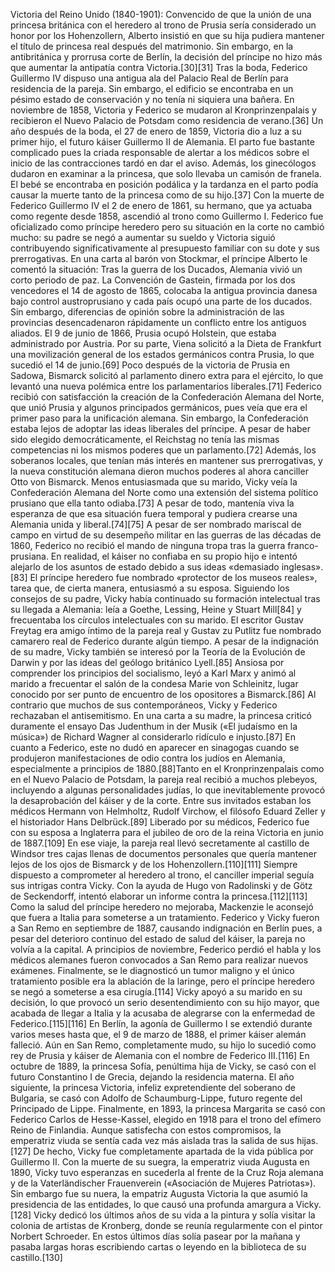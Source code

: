 Victoria del Reino Unido (1840-1901): Convencido de que la unión de una princesa británica con el heredero al trono de Prusia sería considerado un honor por los Hohenzollern, Alberto insistió en que su hija pudiera mantener el título de princesa real después del matrimonio. Sin embargo, en la antibritánica y prorrusa corte de Berlín, la decisión del príncipe no hizo más que aumentar la antipatía contra Victoria.[30]​[31]​ Tras la boda, Federico Guillermo IV dispuso una antigua ala del Palacio Real de Berlín para residencia de la pareja. Sin embargo, el edificio se encontraba en un pésimo estado de conservación y no tenía ni siquiera una bañera. En noviembre de 1858, Victoria y Federico se mudaron al Kronprinzenpalais y recibieron el Nuevo Palacio de Potsdam como residencia de verano.[36]​ Un año después de la boda, el 27 de enero de 1859, Victoria dio a luz a su primer hijo, el futuro káiser Guillermo II de Alemania. El parto fue bastante complicado pues la criada responsable de alertar a los médicos sobre el inicio de las contracciones tardó en dar el aviso. Además, los ginecólogos dudaron en examinar a la princesa, que solo llevaba un camisón de franela. El bebé se encontraba en posición podálica y la tardanza en el parto podía causar la muerte tanto de la princesa como de su hijo.[37]​ Con la muerte de Federico Guillermo IV el 2 de enero de 1861, su hermano, que ya actuaba como regente desde 1858, ascendió al trono como Guillermo I. Federico fue oficializado como príncipe heredero pero su situación en la corte no cambió mucho: su padre se negó a aumentar su sueldo y Victoria siguió contribuyendo significativamente al presupuesto familiar con su dote y sus prerrogativas. En una carta al barón von Stockmar, el príncipe Alberto le comentó la situación: Tras la guerra de los Ducados, Alemania vivió un corto periodo de paz. La Convención de Gastein, firmada por los dos vencedores el 14 de agosto de 1865, colocaba la antigua provincia danesa bajo control austroprusiano y cada país ocupó una parte de los ducados. Sin embargo, diferencias de opinión sobre la administración de las provincias desencadenaron rápidamente un conflicto entre los antiguos aliados. El 9 de junio de 1866, Prusia ocupó Holstein, que estaba administrado por Austria. Por su parte, Viena solicitó a la Dieta de Frankfurt una movilización general de los estados germánicos contra Prusia, lo que sucedió el 14 de junio.[69]​ Poco después de la victoria de Prusia en Sadowa, Bismarck solicitó al parlamento dinero extra para el ejército, lo que levantó una nueva polémica entre los parlamentarios liberales.[71]​ Federico recibió con satisfacción la creación de la Confederación Alemana del Norte, que unió Prusia y algunos principados germánicos, pues veía que era el primer paso para la unificación alemana. Sin embargo, la Confederación estaba lejos de adoptar las ideas liberales del príncipe. A pesar de haber sido elegido democráticamente, el Reichstag no tenía las mismas competencias ni los mismos poderes que un parlamento.[72]​ Además, los soberanos locales, que tenían más interés en mantener sus prerrogativas, y la nueva constitución alemana dieron muchos poderes al ahora canciller Otto von Bismarck. Menos entusiasmada que su marido, Vicky veía la Confederación Alemana del Norte como una extensión del sistema político prusiano que ella tanto odiaba.[73]​ A pesar de todo, mantenía viva la esperanza de que esa situación fuera temporal y pudiera crearse una Alemania unida y liberal.[74]​[75]​ A pesar de ser nombrado mariscal de campo en virtud de su desempeño militar en las guerras de las décadas de 1860, Federico no recibió el mando de ninguna tropa tras la guerra franco-prusiana. En realidad, el káiser no confiaba en su propio hijo e intentó alejarlo de los asuntos de estado debido a sus ideas «demasiado inglesas».[83]​ El príncipe heredero fue nombrado «protector de los museos reales», tarea que, de cierta manera, entusiasmó a su esposa. Siguiendo los consejos de su padre, Vicky había continuado su formación intelectual tras su llegada a Alemania: leía a Goethe, Lessing, Heine y Stuart Mill[84]​ y frecuentaba los círculos intelectuales con su marido. El escritor Gustav Freytag era amigo íntimo de la pareja real y Gustav zu Putlitz fue nombrado camarero real de Federico durante algún tiempo. A pesar de la indignación de su madre, Vicky también se interesó por la Teoría de la Evolución de Darwin y por las ideas del geólogo británico Lyell.[85]​ Ansiosa por comprender los principios del socialismo, leyó a Karl Marx y animó al marido a frecuentar el salón de la condesa Marie von Schleinitz, lugar conocido por ser punto de encuentro de los opositores a Bismarck.[86]​ Al contrario que muchos de sus contemporáneos, Vicky y Federico rechazaban el antisemitismo. En una carta a su madre, la princesa criticó duramente el ensayo Das Judenthum in der Musik («El judaísmo en la música») de Richard Wagner al considerarlo ridículo e injusto.[87]​ En cuanto a Federico, este no dudó en aparecer en sinagogas cuando se produjeron manifestaciones de odio contra los judíos en Alemania, especialmente a principios de 1880.[88]​ Tanto en el Kronprinzenpalais como en el Nuevo Palacio de Potsdam, la pareja real recibió a muchos plebeyos, incluyendo a algunas personalidades judías, lo que inevitablemente provocó la desaprobación del káiser y de la corte. Entre sus invitados estaban los médicos Hermann von Helmholtz, Rudolf Virchow, el filósofo Eduard Zeller y el historiador Hans Delbrück.[89]​ Liberado por su médicos, Federico fue con su esposa a Inglaterra para el jubileo de oro de la reina Victoria en junio de 1887.[109]​ En ese viaje, la pareja real llevó secretamente al castillo de Windsor tres cajas llenas de documentos personales que quería mantener lejos de los ojos de Bismarck y de los Hohenzollern.[110]​[111]​ Siempre dispuesto a comprometer al heredero al trono, el canciller imperial seguía sus intrigas contra Vicky. Con la ayuda de Hugo von Radolinski y de Götz de Seckendorff, intentó elaborar un informe contra la princesa.[112]​[113]​ Como la salud del príncipe heredero no mejoraba, Mackenzie le aconsejó que fuera a Italia para someterse a un tratamiento. Federico y Vicky fueron a San Remo en septiembre de 1887, causando indignación en Berlín pues, a pesar del deterioro continuo del estado de salud del káiser, la pareja no volvía a la capital. A principios de noviembre, Federico perdió el habla y los médicos alemanes fueron convocados a San Remo para realizar nuevos exámenes. Finalmente, se le diagnosticó un tumor maligno y el único tratamiento posible era la ablación de la laringe, pero el príncipe heredero se negó a someterse a esa cirugía.[114]​ Vicky apoyó a su marido en su decisión, lo que provocó un serio desentendimiento con su hijo mayor, que acabada de llegar a Italia y la acusaba de alegrarse con la enfermedad de Federico.[115]​[116]​ En Berlín, la agonía de Guillermo I se extendió durante varios meses hasta que, el 9 de marzo de 1888, el primer káiser alemán falleció. Aún en San Remo, completamente mudo, su hijo lo sucedió como rey de Prusia y káiser de Alemania con el nombre de Federico III.[116]​ En octubre de 1889, la princesa Sofía, penúltima hija de Vicky, se casó con el futuro Constantino I de Grecia, dejando la residencia materna. El año siguiente, la princesa Victoria, infeliz expretendiente del soberano de Bulgaria, se casó con Adolfo de Schaumburg-Lippe, futuro regente del Principado de Lippe. Finalmente, en 1893, la princesa Margarita se casó con Federico Carlos de Hesse-Kassel, elegido en 1918 para el trono del efímero Reino de Finlandia. Aunque satisfecha con estos compromisos, la emperatriz viuda se sentía cada vez más aislada tras la salida de sus hijas.[127]​ De hecho, Vicky fue completamente apartada de la vida pública por Guillermo II. Con la muerte de su suegra, la emperatriz viuda Augusta en 1890, Vicky tuvo esperanzas en sucederla al frente de la Cruz Roja alemana y de la Vaterländischer Frauenverein («Asociación de Mujeres Patriotas»). Sin embargo fue su nuera, la empatriz Augusta Victoria la que asumió la presidencia de las entidades, lo que causó una profunda amargura a Vicky.[128]​ Vicky dedicó los últimos años de su vida a la pintura y solía visitar la colonia de artistas de Kronberg, donde se reunía regularmente con el pintor Norbert Schroeder. En estos últimos días solía pasear por la mañana y pasaba largas horas escribiendo cartas o leyendo en la biblioteca de su castillo.[130]​
